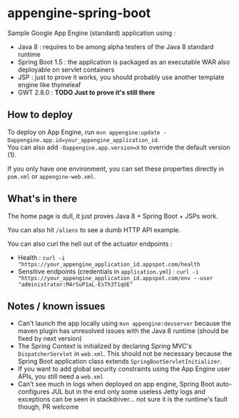 # appengine-spring-boot

Sample Google App Engine (standard) application using :

 * Java 8 : requires to be among alpha testers of the Java 8 standard runtime
 * Spring Boot 1.5 : the application is packaged as an executable WAR also deployable on servlet containers
 * JSP : just to prove it works, you should probably use another template engine like thymeleaf
 * GWT 2.8.0 : **TODO Just to prove it's still there**

## How to deploy

To deploy on App Engine, run `mvn appengine:update -Dappengine.app.id=your_appengine_application_id`.  
You can also add `-Dappengine.app.version=X` to override the default version (1).

If you only have one environment, you can set these properties directly in `pom.xml` or `appengine-web.xml`.

## What's in there

The home page is dull, it just proves Java 8 + Spring Boot + JSPs work.

You can also hit `/aliens` to see a dumb HTTP API example.

You can also curl the hell out of the actuator endpoints :

 * Health : `curl -i "https://your_appengine_application_id.appspot.com/health`
 * Sensitive endpoints (credentials in `application.yml`) : `curl -i "https://your_appengine_application_id.appspot.com/env --user "administrator:M4rSuP1aL-EsTh3T1qUE"` 

## Notes / known issues

 * Can't launch the app locally using `mvn appengine:devserver` because the maven plugin has unresolved issues with the Java 8 runtime (should be fixed by next version)
 * The Spring Context is initialized by declaring Spring MVC's `DispatcherServlet` in `web.xml`. This should not be necessary because the Spring Boot application class extends `SpringBootServletInitializer`.
 * If you want to  add global security constraints using the App Engine user APIs, you still need a `web.xml`
 * Can't see much in logs when deployed on app engine, Spring Boot auto-configures JUL but in the end only some useless Jetty logs and exceptions can be seen in stackdriver... not sure it is the runtime's fault though, PR welcome
